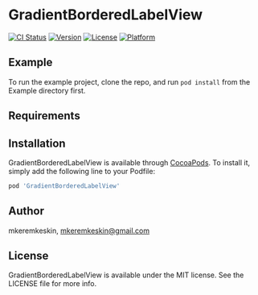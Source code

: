 # GradientBorderedLabelView

[![CI Status](https://img.shields.io/travis/mkeremkeskin/GradientBorderedLabelView.svg?style=flat)](https://travis-ci.org/mkeremkeskin/GradientBorderedLabelView)
[![Version](https://img.shields.io/cocoapods/v/GradientBorderedLabelView.svg?style=flat)](https://cocoapods.org/pods/GradientBorderedLabelView)
[![License](https://img.shields.io/cocoapods/l/GradientBorderedLabelView.svg?style=flat)](https://cocoapods.org/pods/GradientBorderedLabelView)
[![Platform](https://img.shields.io/cocoapods/p/GradientBorderedLabelView.svg?style=flat)](https://cocoapods.org/pods/GradientBorderedLabelView)

## Example

To run the example project, clone the repo, and run `pod install` from the Example directory first.

## Requirements

## Installation

GradientBorderedLabelView is available through [CocoaPods](https://cocoapods.org). To install
it, simply add the following line to your Podfile:

```ruby
pod 'GradientBorderedLabelView'
```

## Author

mkeremkeskin, mkeremkeskin@gmail.com

## License

GradientBorderedLabelView is available under the MIT license. See the LICENSE file for more info.
